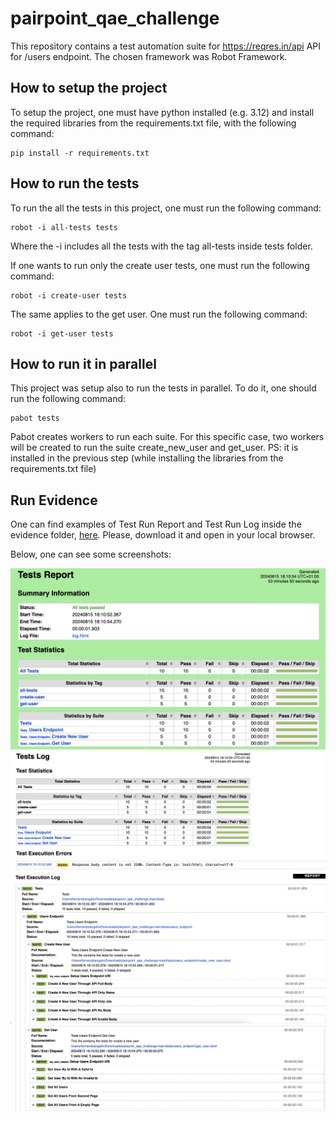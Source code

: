 # pairpoint_qae_challenge
This repository contains a test automation suite for https://reqres.in/api API for /users endpoint. The chosen framework was Robot Framework.

## How to setup the project
To setup the project, one must have python installed (e.g. 3.12) and install the required libraries from the requirements.txt file, with the following command:

```shell
pip install -r requirements.txt
```

## How to run the tests
To run the all the tests in this project, one must run the following command:

```shell
robot -i all-tests tests
```

Where the -i includes all the tests with the tag all-tests inside tests folder.

If one wants to run only the create user tests, one must run the following command:

```shell
robot -i create-user tests
```

The same applies to the get user. One must run the following command:

```shell
robot -i get-user tests
```

## How to run it in parallel
This project was setup also to run the tests in parallel. To do it, one should run the following command:

```shell
pabot tests
```

Pabot creates workers to run each suite. For this specific case, two workers will be created to run the suite create_new_user and get_user. PS: it is installed in the previous step (while installing the libraries from the requirements.txt file)

## Run Evidence
One can find examples of Test Run Report and Test Run Log inside the evidence folder, [here](/evidence/). Please, download it and open in your local browser.

Below, one can see some screenshots:

<img src="evidence/test-report.png">

<img src="evidence/log-1.png">
<img src="evidence/log-2.png">
<img src="evidence/log-3.png">